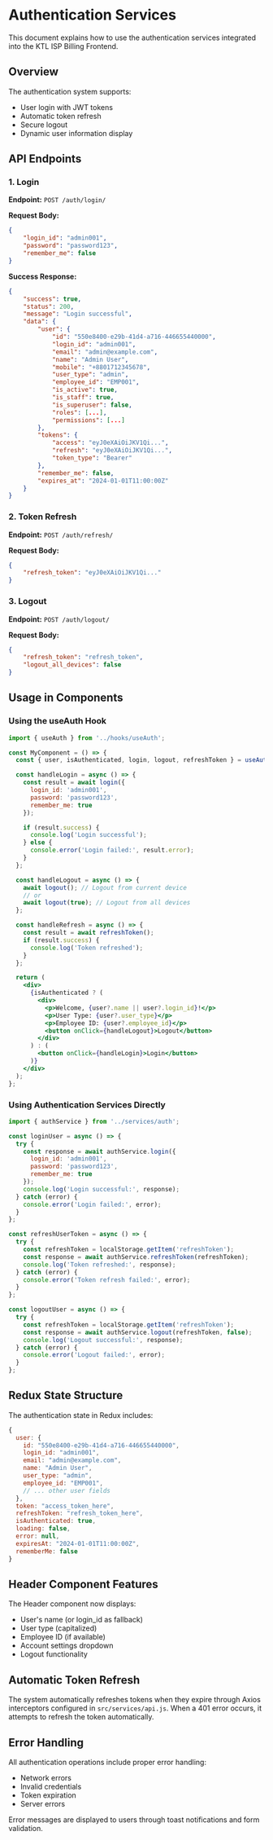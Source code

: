 # Authentication Services

This document explains how to use the authentication services integrated into the KTL ISP Billing Frontend.

## Overview

The authentication system supports:
- User login with JWT tokens
- Automatic token refresh
- Secure logout
- Dynamic user information display

## API Endpoints

### 1. Login
**Endpoint:** `POST /auth/login/`

**Request Body:**
```json
{
    "login_id": "admin001",
    "password": "password123",
    "remember_me": false
}
```

**Success Response:**
```json
{
    "success": true,
    "status": 200,
    "message": "Login successful",
    "data": {
        "user": {
            "id": "550e8400-e29b-41d4-a716-446655440000",
            "login_id": "admin001",
            "email": "admin@example.com",
            "name": "Admin User",
            "mobile": "+8801712345678",
            "user_type": "admin",
            "employee_id": "EMP001",
            "is_active": true,
            "is_staff": true,
            "is_superuser": false,
            "roles": [...],
            "permissions": [...]
        },
        "tokens": {
            "access": "eyJ0eXAiOiJKV1Qi...",
            "refresh": "eyJ0eXAiOiJKV1Qi...",
            "token_type": "Bearer"
        },
        "remember_me": false,
        "expires_at": "2024-01-01T11:00:00Z"
    }
}
```

### 2. Token Refresh
**Endpoint:** `POST /auth/refresh/`

**Request Body:**
```json
{
    "refresh_token": "eyJ0eXAiOiJKV1Qi..."
}
```

### 3. Logout
**Endpoint:** `POST /auth/logout/`

**Request Body:**
```json
{
    "refresh_token": "refresh_token",
    "logout_all_devices": false
}
```

## Usage in Components

### Using the useAuth Hook

```jsx
import { useAuth } from '../hooks/useAuth';

const MyComponent = () => {
  const { user, isAuthenticated, login, logout, refreshToken } = useAuth();

  const handleLogin = async () => {
    const result = await login({
      login_id: 'admin001',
      password: 'password123',
      remember_me: true
    });

    if (result.success) {
      console.log('Login successful');
    } else {
      console.error('Login failed:', result.error);
    }
  };

  const handleLogout = async () => {
    await logout(); // Logout from current device
    // or
    await logout(true); // Logout from all devices
  };

  const handleRefresh = async () => {
    const result = await refreshToken();
    if (result.success) {
      console.log('Token refreshed');
    }
  };

  return (
    <div>
      {isAuthenticated ? (
        <div>
          <p>Welcome, {user?.name || user?.login_id}!</p>
          <p>User Type: {user?.user_type}</p>
          <p>Employee ID: {user?.employee_id}</p>
          <button onClick={handleLogout}>Logout</button>
        </div>
      ) : (
        <button onClick={handleLogin}>Login</button>
      )}
    </div>
  );
};
```

### Using Authentication Services Directly

```jsx
import { authService } from '../services/auth';

const loginUser = async () => {
  try {
    const response = await authService.login({
      login_id: 'admin001',
      password: 'password123',
      remember_me: true
    });
    console.log('Login successful:', response);
  } catch (error) {
    console.error('Login failed:', error);
  }
};

const refreshUserToken = async () => {
  try {
    const refreshToken = localStorage.getItem('refreshToken');
    const response = await authService.refreshToken(refreshToken);
    console.log('Token refreshed:', response);
  } catch (error) {
    console.error('Token refresh failed:', error);
  }
};

const logoutUser = async () => {
  try {
    const refreshToken = localStorage.getItem('refreshToken');
    const response = await authService.logout(refreshToken, false);
    console.log('Logout successful:', response);
  } catch (error) {
    console.error('Logout failed:', error);
  }
};
```

## Redux State Structure

The authentication state in Redux includes:

```javascript
{
  user: {
    id: "550e8400-e29b-41d4-a716-446655440000",
    login_id: "admin001",
    email: "admin@example.com",
    name: "Admin User",
    user_type: "admin",
    employee_id: "EMP001",
    // ... other user fields
  },
  token: "access_token_here",
  refreshToken: "refresh_token_here",
  isAuthenticated: true,
  loading: false,
  error: null,
  expiresAt: "2024-01-01T11:00:00Z",
  rememberMe: false
}
```

## Header Component Features

The Header component now displays:
- User's name (or login_id as fallback)
- User type (capitalized)
- Employee ID (if available)
- Account settings dropdown
- Logout functionality

## Automatic Token Refresh

The system automatically refreshes tokens when they expire through Axios interceptors configured in `src/services/api.js`. When a 401 error occurs, it attempts to refresh the token automatically.

## Error Handling

All authentication operations include proper error handling:
- Network errors
- Invalid credentials
- Token expiration
- Server errors

Error messages are displayed to users through toast notifications and form validation.
